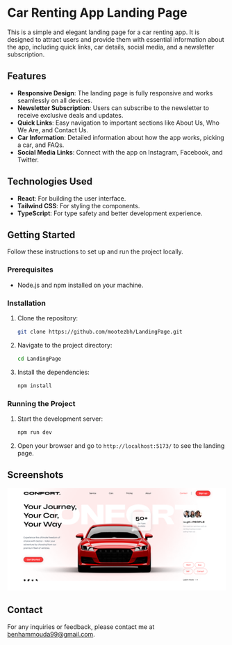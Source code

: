 # Car Renting App Landing Page

This is a simple and elegant landing page for a car renting app. It is designed to attract users and provide them with essential information about the app, including quick links, car details, social media, and a newsletter subscription.

## Features

- **Responsive Design**: The landing page is fully responsive and works seamlessly on all devices.
- **Newsletter Subscription**: Users can subscribe to the newsletter to receive exclusive deals and updates.
- **Quick Links**: Easy navigation to important sections like About Us, Who We Are, and Contact Us.
- **Car Information**: Detailed information about how the app works, picking a car, and FAQs.
- **Social Media Links**: Connect with the app on Instagram, Facebook, and Twitter.

## Technologies Used

- **React**: For building the user interface.
- **Tailwind CSS**: For styling the components.
- **TypeScript**: For type safety and better development experience.

## Getting Started

Follow these instructions to set up and run the project locally.

### Prerequisites

- Node.js and npm installed on your machine.

### Installation

1. Clone the repository:
   ```bash
   git clone https://github.com/mootezbh/LandingPage.git
   ```
2. Navigate to the project directory:
   ```bash
   cd LandingPage
   ```
3. Install the dependencies:
   ```bash
   npm install
   ```

### Running the Project

1. Start the development server:
   ```bash
   npm run dev
   ```
2. Open your browser and go to `http://localhost:5173/` to see the landing page.

## Screenshots

![Landing Page Screenshot](./screenshots/landingpage.png)

## Contact

For any inquiries or feedback, please contact me at [benhammouda99@gmail.com](benhammouda99@gmail.com).
